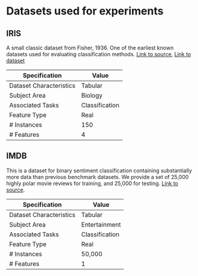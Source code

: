 # Datasets used for experiments

## IRIS

A small classic dataset from Fisher, 1936. One of the earliest known datasets used for evaluating classification methods. [Link to source](https://archive.ics.uci.edu/dataset/53/iris), [Link to dataset](https://www.kaggle.com/datasets/lakshmi25npathi/imdb-dataset-of-50k-movie-reviews)

|Specification|Value|
|----|----|
|Dataset Characteristics|Tabular|
|Subject Area|Biology|
|Associated Tasks|Classification|
|Feature Type|Real|
|# Instances|150|
|# Features|4|

## IMDB

This is a dataset for binary sentiment classification containing substantially more data than previous benchmark datasets. We provide a set of 25,000 highly polar movie reviews for training, and 25,000 for testing. [Link to source](https://ai.stanford.edu/~amaas/data/sentiment/).

|Specification|Value|
|----|----|
|Dataset Characteristics|Tabular|
|Subject Area|Entertainment|
|Associated Tasks|Classification|
|Feature Type|Real|
|# Instances|50,000|
|# Features|1|
